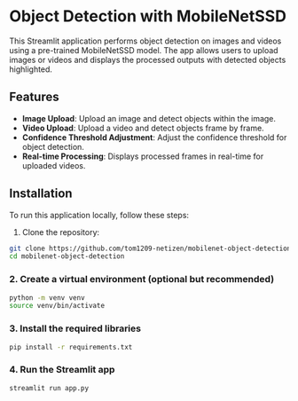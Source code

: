 # Object Detection with MobileNetSSD

This Streamlit application performs object detection on images and videos using a pre-trained MobileNetSSD model. 
The app allows users to upload images or videos and displays the processed outputs with detected objects highlighted.

## Features

- **Image Upload**: Upload an image and detect objects within the image.
- **Video Upload**: Upload a video and detect objects frame by frame.
- **Confidence Threshold Adjustment**: Adjust the confidence threshold for object detection.
- **Real-time Processing**: Displays processed frames in real-time for uploaded videos.

## Installation

To run this application locally, follow these steps:

1. Clone the repository:
```bash
git clone https://github.com/tom1209-netizen/mobilenet-object-detection.git
cd mobilenet-object-detection
```

### 2. Create a virtual environment (optional but recommended)
```bash
python -m venv venv
source venv/bin/activate 
```

### 3. Install the required libraries
```bash
pip install -r requirements.txt
```

### 4. Run the Streamlit app
```bash
streamlit run app.py
```
